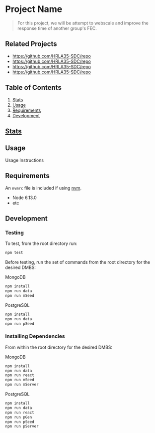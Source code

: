 # Project Name

>For this project, we will be attempt to webscale and improve the response time of another group's FEC.

## Related Projects

  - https://github.com/HRLA35-SDC/repo
  - https://github.com/HRLA35-SDC/repo
  - https://github.com/HRLA35-SDC/repo
  - https://github.com/HRLA35-SDC/repo

## Table of Contents

1. [Stats](#Stats)
2. [Usage](#Usage)
3. [Requirements](#requirements)
4. [Development](#development)

## [Stats](https://docs.google.com/spreadsheets/d/1S8Af02fTtTmnbA80wFej19aTLSGP5QH5kyQQp2dVEQc/)

## Usage

 Usage Instructions

## Requirements

An `nvmrc` file is included if using [nvm](https://github.com/creationix/nvm).

- Node 6.13.0
- etc

## Development

### Testing
To test, from the root directory run:
```sh
npm test
```

Before testing, run the set of commands from the root directory for the desired DMBS:

MongoDB
```sh
npm install
npm run data
npm run mSeed
```

PostgreSQL
```sh
npm install
npm run data
npm run pSeed
```

### Installing Dependencies

From within the root directory for the desired DMBS:

MongoDB
```sh
npm install
npm run data
npm run react
npm run mSeed
npm run mServer
```

PostgreSQL
```sh
npm install
npm run data
npm run react
npm run pGen
npm run pSeed
npm run pServer
```